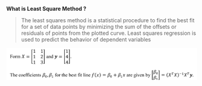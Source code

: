 **What is Least Square Method ?**
>The least squares method is a statistical procedure to find the best fit for a set of data points by minimizing the sum of the offsets or residuals of points from the plotted curve. Least squares regression is used to predict the behavior of dependent variables

!["least square method"](Images/linear-regression.png)

